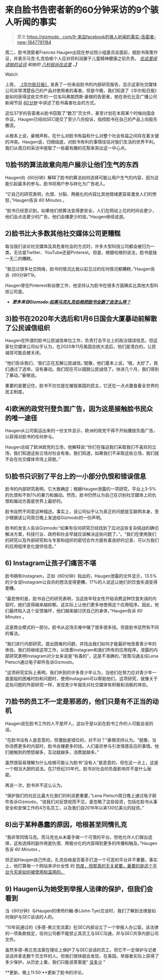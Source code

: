 # 来自脸书告密者新的60分钟采访的9个骇人听闻的事实

> 原文:[https://gizmodo . com/9-来自facebook的骇人听闻的事实-告密者-new-1847791184](https://gizmodo.com/9-horrifying-facts-from-the-facebook-whistleblowers-new-1847791184)

周二，脸书泄密者Frances Haugen出现在参议院小组委员会面前，就脸书政策作证，并表示马克·扎克伯格个人应对将利润置于儿童精神健康之前负责。 [*在这里阅读她的证词*](https://gizmodo.com/the-buck-stops-with-mark-facebook-whistleblower-says-z-1847797678) *和她的* [*八秒投诉在这里*](https://gizmodo.com/facebook-whistleblower-frances-haugen-releases-her-8-da-1847802360) *。】*

Watch

上周， [《华尔街日报》](https://www.wsj.com/articles/the-facebook-files-11631713039) 发表了一份来自脸书的内部研究报告，显示这家社交媒体公司非常清楚自己的产品对使用者的毒害。但是今晚，我们知道了《华尔街日报》是如何获得这些文件的:一位名叫弗朗西斯·豪根的告密者，她在哥伦比亚广播公司新闻节目 [*60分钟*](https://www.cbsnews.com/news/facebook-whistleblower-misinformation-public-60-minutes-2021-10-03/) 中讲述了脸书毒害社会的方式。

这位37岁的告密者从脸书窃取了“数万”页文件，甚至计划在本周某个时候向国会作证。Haugen已经向SEC提交了至少八份投诉，指控脸书在自己的产品上向股东撒谎。

从根本上说，豪根声称，在什么对脸书有益和什么对整个社会有益之间存在着关键的冲突。Haugen说，归根结底，对脸书有利的事情往往对我们生活的世界不利。我们从周日的采访中提取了一些最有趣的花絮来突出这一中心点。

## 1)脸书的算法故意向用户展示让他们生气的东西

Haugen向《60分钟》解释了脸书的算法如何选择可能让用户生气的内容，因为这能引起最多的参与。脸书将用户参与转化为广告收入。

“它自己的研究表明，仇恨、分裂、两极化的内容比其他情绪更容易激发人们的愤怒，”Haugen告诉 *60 Minutes* 。

“脸书已经意识到，如果他们把算法变得更安全，人们在网站上花的时间会更少，他们会点击更少的广告，他们会赚更少的钱，”Haugen继续说道。

## 2)脸书比大多数其他社交媒体公司更糟糕

每当我们谈论社交媒体及其危害社会的方式时，许多大型科技公司都会被归为一类，无论是Twitter、YouTube还是Pinterest。但是，根据哈根的说法，脸书是独一无二的糟糕。

“我见过很多社交网络，脸书的情况比我以前见过的任何情况都糟糕，”Haugen告诉《60分钟T1》。

Haugen曾在Pinterest和谷歌工作，他坚持认为脸书在很多方面确实比其他大型科技公司差。

*   ***更多来自Gizmodo:***[***如果马克扎克伯格把脸书全删了会怎么样？***](https://gizmodo.com/what-would-happen-if-mark-zuckerberg-shut-down-facebook-1845047563)

## 3)脸书在2020年大选后和1月6日国会大厦暴动前解散了公民诚信组织

Haugen在所谓的脸书公民诚信单位工作，负责打击平台上的政治错误信息。但这家社交媒体公司似乎认为，在2020年11月美国总统大选后，他们是清白的，公民诚信可能会被关闭。

“他们告诉我们，‘我们正在瓦解公民诚信。’就像，他们基本上说，'哦，太好了，我们通过了选举。没有暴动。我们现在可以摆脱公民诚信了。快进几个月，我们得到了暴动，”豪根说。

重要的是要记住，脸书不仅仅是在摧毁美国的民主，它还在一点点蚕食着全世界的民主制度。

## 4)欧洲的政党刊登负面广告，因为这是接触脸书民众的唯一途径

Haugen从公司偷运出来的一份文件显示，欧洲的政党不得不开始播放负面广告，以获得对脸书的任何参与。

Haugen总结了欧洲政党的立场，他解释说:“你们在强迫我们采取我们不喜欢的立场，我们知道这些立场对社会有害。我们知道，如果我们不采取这些立场，我们就不会在社交媒体市场上获胜。”

## 5)脸书只识别了平台上的一小部分仇恨和错误信息

脸书的内部研究表明，它大致确定；根据Haugen泄露的一项研究，平台上3-5%的仇恨和不到1%的暴力和煽动。然而，脸书仍然认为自己在识别社交媒体上的仇恨和煽动方面是世界上最好的。

脸书自然不同意这种描述。事实上，该公司似乎认为真正的问题是互联网本身，至少根据该公司周日晚上发送给Gizmodo的一份声明。

脸书的发言人告诉Gizmodo:“如果有任何研究已经找到了应对这些复杂挑战的确切解决方案，科技行业、政府和社会早就应该解决这些问题了。”。“我们在使用我们的研究以及外部研究和与专家和组织的密切合作方面有着良好的记录，可以为我们的应用程序变化提供信息。”

## 6) Instagram让孩子们痛苦不堪

脸书拥有Instagram，正如《60分钟》指出的，Haugen泄露的文件显示，13.5%的少女说Instagram让自杀的想法变得更糟，17%的人说这让她们的饮食失调变得更糟。

“最悲惨的是，脸书自己的研究表明，当这些年轻女性开始消费这种饮食失调的内容时，她们变得越来越抑郁。这实际上让他们更多地使用这个应用程序。因此，他们最终陷入这个反馈循环，他们越来越讨厌自己的身体，”Haugen告诉 *60 Minutes* 。

这是商业模式的一部分。脸书从这场灾难中赚了很多很多钱。但是脸书显然有不同的看法。

“我们进行内部研究，提出困难的问题，并找出我们如何才能最好地改善青少年的体验，我们将继续这项工作，以改善Instagram和我们所有的应用程序。泄露的内部研究表明Instagram对少女来说是“有毒的”，这是不准确的，”政策沟通主任Lena Pietsch通过电子邮件告诉Gizmodo。

“这项研究实际上表明，我们听到的许多青少年认为，当他们在努力应对青少年一直面临的困难时刻和问题时，使用Instagram可以帮助他们。这项研究，就像关于这些问题的外部研究一样，发现青少年报告对社交媒体有积极和消极的体验。

## 7)脸书的员工不一定是邪恶的，他们只是有不正当的动机

Haugen说在脸书工作的人不是坏人，这似乎是以前在脸书工作的人可能会说的话。

"在脸书没有人是恶意的，但激励是错位的，对不对？"豪根坚持认为。“就像，当你消费更多的内容时，脸书会赚更多的钱。人们喜欢参与引发情感反应的事情。他们接触到的愤怒越多，互动就越多，消费就越多。”

虽然很容易理解为什么哈根可能认为脸书“没有人”是恶意的，但在这一点上，这是一个相当大胆的说法。在21世纪20年代，脸书对社会的负面影响并不是什么秘密。

再说一次，脸书并不这么认为。

“保护我们的社区比最大化我们的利润更重要，”Lena Pietsch周日晚上通过电子邮件告诉Gizmodo。“说我们对反馈视而不见，是忽略了这些投资，包括在脸书从事安全和安保工作的4万名员工，以及我们自2016年以来130亿美元的投资。”

## 8)出于某种愚蠢的原因，哈根甚至同情扎克

“我非常同情马克。而马克也从未着手做一个可恨的平台。但他允许人们做出选择，这些选择的副作用是仇恨、两极分化的内容得到更多的传播和触及，”Haugen告诉 *60 Minutes* 。

但正如Haugen自己所说，扎克伯格是否着手打造一个可恶的平台并不重要。事实上，他打算做一个网站来评价女性 的 [热度，但那真的无关紧要。重要的是这个平台今天是如何被使用和滥用的。](https://en.wikipedia.org/wiki/Hot_or_Not)

## 9) Haugen认为她受到举报人法律的保护，但我们会看到

当《60分钟》与Haugen的律师约翰·泰(John Tye)交谈时，我们了解到法律是如何保护与SEC谈话的人的。

“10年前通过的《多德-弗兰克法案》在SEC内部设立了一个举报人办公室。该法律的一项条款规定，任何公司都不能禁止其员工与SEC沟通，并与SEC共享内部公司文件。

虽然多德-弗兰克法案在理论上保护了与SEC谈话的员工，但它不一定保护与记者谈话并拿走数千页文件的人。但我们很快就会发现，在美国，举报者实际上获得了多少保护。从历史上看，我们只能说答案是“ [没多少](https://www.theguardian.com/us-news/2019/dec/31/chelsea-manning-us-torture-un-official-wikileaks) ”

**更新，晚上11:50:**更新了脸书的评论。